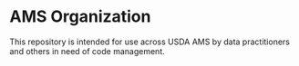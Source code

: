 # AMS Organization
This repository is intended for use across USDA AMS by data practitioners and others in need of code management.
